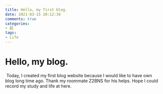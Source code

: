 ```yaml
---
title: Hello, my first blog.
date: 2021-03-15 20:12:34
comments: true
categories:
- 起
tags:
- Life
---
```


# Hello, my blog.

​	Today, I created my first blog website because I would like to have own blog long time ago. Thank my roommate Z2BNS for his helps. Hope I could record my study and life at here.
